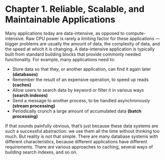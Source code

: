 # Chapter 1. Reliable, Scalable, and Maintainable Applications

Many applications today are data-intensive, as opposed to compute-intensive. Raw CPU power is rarely a limiting factor for these applications — bigger problems are usually the amount of data, the complexity of data, and the speed at which it is changing.
A data-intensive application is typically built from standard building blocks that provide commonly needed functionality. For example, many applications need to:
* Store data so that they, or another application, can find it again later **(databases)**
* Remember the result of an expensive operation, to speed up reads **(caches)**
* Allow users to search data by keyword or filter it in various ways **(search indexes)**
* Send a message to another process, to be handled asynchronously **(stream processing)**
* Periodically crunch a large amount of accumulated data **(batch processing)**

If that sounds painfully obvious, that’s just because these data systems are such a successful abstraction: we use them all the time without thinking too much. But reality is not that simple. There are many database systems with different characteristics, because different applications have different requirements. There are various approaches to caching, several ways of building search indexes, and so on.
